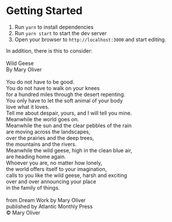 # Getting Started

1. Run `yarn` to install dependencies
2. Run `yarn start` to start the dev server
3. Open your browser to `http://localhost:3000` and start editing.

In addition, there is this to consider:<br />
<br />
Wild Geese <br />
By Mary Oliver <br />
<br />
You do not have to be good. <br />
You do not have to walk on your knees <br />
for a hundred miles through the desert repenting. <br />
You only have to let the soft animal of your body <br />
love what it loves. <br />
Tell me about despair, yours, and I will tell you mine. <br />
Meanwhile the world goes on. <br />
Meanwhile the sun and the clear pebbles of the rain <br />
are moving across the landscapes, <br />
over the prairies and the deep trees, <br />
the mountains and the rivers.<br />
Meanwhile the wild geese, high in the clean blue air,<br />
are heading home again.<br />
Whoever you are, no matter how lonely,<br />
the world offers itself to your imagination,<br />
calls to you like the wild geese, harsh and exciting <br />
over and over announcing your place<br />
in the family of things.<br />
<br />
from Dream Work by Mary Oliver<br />
published by Atlantic Monthly Press<br />
© Mary Oliver<br />
